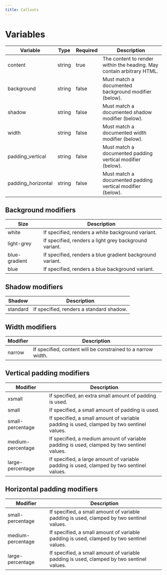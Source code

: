 ```yaml
---
title: Callouts
---
```

# Variables
| Variable           | Type   | Required | Description                                                           |
|--------------------|--------|----------|-----------------------------------------------------------------------|
| content            | string | true     | The content to render within the heading. May contain arbitrary HTML. |
| background         | string | false    | Must match a documented background modifier (below).                  |
| shadow             | string | false    | Must match a documented shadow modifier (below).                      |
| width              | string | false    | Must match a documented width modifier (below).                       |
| padding_vertical   | string | false    | Must match a documented padding vertical modifier (below).            |
| padding_horizontal | string | false    | Must match a documented padding vertical modifier (below).            |

## Background modifiers
| Size          | Description                                               |
|---------------|-----------------------------------------------------------|
| white         | If specified, renders a white background variant.         |
| light-grey    | If specified, renders a light grey background variant.    |
| blue-gradient | If specified, renders a blue gradient background variant. |
 | blue          | If specified, renders a blue background variant.          |

## Shadow modifiers
| Shadow   | Description                              |
|----------|------------------------------------------|
| standard | If specified, renders a standard shadow. |

## Width modifiers
| Modifier | Description                                                  |
|----------|--------------------------------------------------------------|
| narrow   | If specified, content will be constrained to a narrow width. |

## Vertical padding modifiers
| Modifier          | Description                                                                               |
|-------------------|-------------------------------------------------------------------------------------------|
| xsmall            | If specified, an extra small amount of padding is used.                                   |
| small             | If specified, a small amount of padding is used.                                          |
| small-percentage  | If specified, a small amount of variable padding is used, clamped by two sentinel values. |
| medium-percentage | If specified, a medium amount of variable padding is used, clamped by two sentinel values. |
| large-percentage  | If specified, a large amount of variable padding is used, clamped by two sentinel values. |

## Horizontal padding modifiers
| Modifier          | Description                                                                               |
|-------------------|-------------------------------------------------------------------------------------------|
| small-percentage  | If specified, a small amount of variable padding is used, clamped by two sentinel values. |
| medium-percentage | If specified, a small amount of variable padding is used, clamped by two sentinel values. |
| large-percentage  | If specified, a small amount of variable padding is used, clamped by two sentinel values. |
